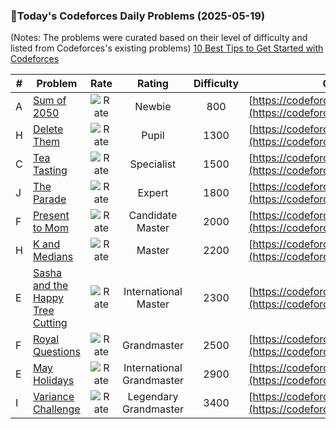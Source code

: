 ### 🌟Today's Codeforces Daily Problems (2025-05-19)
(Notes: The problems were curated based on their level of difficulty and listed from Codeforces's existing problems)
[10 Best Tips to Get Started with Codeforces](https://github.com/ika9810/Codeforces-Daily-Problems/blob/main/10%20Best%20Tips%20to%20Get%20Started%20with%20Codeforces.md)

| # | Problem | Rate| Rating | Difficulty | Contest |
|---| ----- | :--------: | :----------: | :----------: | ---------- |
|A|[Sum of 2050](https://codeforces.com/contest/1517/problem/A)|![Rate](https://img.shields.io/badge/Newbie-800-lightgrey)|Newbie|800|[https://codeforces.com/contest/1517](https://codeforces.com/contest/1517)|
|H|[Delete Them](https://codeforces.com/contest/730/problem/H)|![Rate](https://img.shields.io/badge/Pupil-1300-brightgreen)|Pupil|1300|[https://codeforces.com/contest/730](https://codeforces.com/contest/730)|
|C|[Tea Tasting](https://codeforces.com/contest/1795/problem/C)|![Rate](https://img.shields.io/badge/Specialist-1500-9cf)|Specialist|1500|[https://codeforces.com/contest/1795](https://codeforces.com/contest/1795)|
|J|[The Parade](https://codeforces.com/contest/1250/problem/J)|![Rate](https://img.shields.io/badge/Expert-1800-blue)|Expert|1800|[https://codeforces.com/contest/1250](https://codeforces.com/contest/1250)|
|F|[Present to Mom](https://codeforces.com/contest/131/problem/F)|![Rate](https://img.shields.io/badge/Candidate%20Master-2000-blueviolet)|Candidate Master|2000|[https://codeforces.com/contest/131](https://codeforces.com/contest/131)|
|H|[K and Medians](https://codeforces.com/contest/1468/problem/H)|![Rate](https://img.shields.io/badge/Master-2200-orange)|Master|2200|[https://codeforces.com/contest/1468](https://codeforces.com/contest/1468)|
|E|[Sasha and the Happy Tree Cutting](https://codeforces.com/contest/1929/problem/E)|![Rate](https://img.shields.io/badge/International%20Master-2300-orange)|International Master|2300|[https://codeforces.com/contest/1929](https://codeforces.com/contest/1929)|
|F|[Royal Questions](https://codeforces.com/contest/875/problem/F)|![Rate](https://img.shields.io/badge/Grandmaster-2500-red)|Grandmaster|2500|[https://codeforces.com/contest/875](https://codeforces.com/contest/875)|
|E|[May Holidays](https://codeforces.com/contest/925/problem/E)|![Rate](https://img.shields.io/badge/International%20Grandmaster-2900-red)|International Grandmaster|2900|[https://codeforces.com/contest/925](https://codeforces.com/contest/925)|
|I|[Variance Challenge](https://codeforces.com/contest/2029/problem/I)|![Rate](https://img.shields.io/badge/Legendary%20Grandmaster-3400-red)|Legendary Grandmaster|3400|[https://codeforces.com/contest/2029](https://codeforces.com/contest/2029)|
